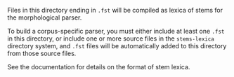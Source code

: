 Files in this directory ending in `.fst` will be compiled as lexica of stems for the morphological parser.

To build a corpus-specific parser, you must either include at least one `.fst` in this directory, or include one or more source files in the `stems-lexica` directory system, and `.fst` files will be automatically added to this directory from those source files.

See the documentation for details on the format of stem lexica.
